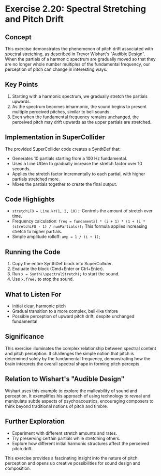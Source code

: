 # Exercise 2.20: Spectral Stretching and Pitch Drift

## Concept
This exercise demonstrates the phenomenon of pitch drift associated with spectral stretching, as described in Trevor Wishart's "Audible Design". When the partials of a harmonic spectrum are gradually moved so that they are no longer whole number multiples of the fundamental frequency, our perception of pitch can change in interesting ways.

## Key Points
1. Starting with a harmonic spectrum, we gradually stretch the partials upwards.
2. As the spectrum becomes inharmonic, the sound begins to present multiple perceived pitches, similar to bell sounds.
3. Even when the fundamental frequency remains unchanged, the perceived pitch may drift upwards as the upper partials are stretched.

## Implementation in SuperCollider
The provided SuperCollider code creates a SynthDef that:
- Generates 10 partials starting from a 100 Hz fundamental.
- Uses a Line UGen to gradually increase the stretch factor over 10 seconds.
- Applies the stretch factor incrementally to each partial, with higher partials stretched more.
- Mixes the partials together to create the final output.

## Code Highlights
- `stretchLFO = Line.kr(1, 2, 10);`: Controls the amount of stretch over time.
- Frequency calculation: `freq = fundamental * (i + 1) * (1 + (i * (stretchLFO - 1) / numPartials));`
  This formula applies increasing stretch to higher partials.
- Simple amplitude rolloff: `amp = 1 / (i + 1);`

## Running the Code
1. Copy the entire SynthDef block into SuperCollider.
2. Evaluate the block (Cmd+Enter or Ctrl+Enter).
3. Run `x = Synth(\spectralStretch);` to start the sound.
4. Use `x.free;` to stop the sound.

## What to Listen For
- Initial clear, harmonic pitch
- Gradual transition to a more complex, bell-like timbre
- Possible perception of upward pitch drift, despite unchanged fundamental

## Significance
This exercise illuminates the complex relationship between spectral content and pitch perception. It challenges the simple notion that pitch is determined solely by the fundamental frequency, demonstrating how the brain interprets the overall spectral shape in forming pitch percepts.

## Relation to Wishart's "Audible Design"
Wishart uses this example to explore the malleability of sound and perception. It exemplifies his approach of using technology to reveal and manipulate subtle aspects of psychoacoustics, encouraging composers to think beyond traditional notions of pitch and timbre.

## Further Exploration
- Experiment with different stretch amounts and rates.
- Try preserving certain partials while stretching others.
- Explore how different initial harmonic structures affect the perceived pitch drift.

This exercise provides a fascinating insight into the nature of pitch perception and opens up creative possibilities for sound design and composition.
